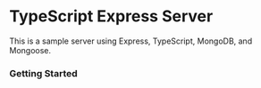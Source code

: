 # TypeScript Express Server

This is a sample server using Express, TypeScript, MongoDB, and Mongoose.

### Getting Started


